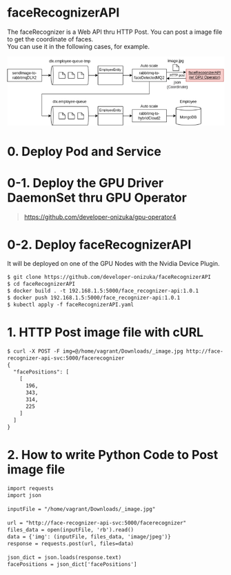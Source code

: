 # faceRecognizerAPI

The faceRecognizer is a Web API thru HTTP Post. You can post a image file to get the coordinate of faces.<br>
You can use it in the following cases, for example.<br>

<img src="https://github.com/developer-onizuka/Diagrams/blob/main/faceRecognizerAPI/Copy%20of%20rabbitMQ.drawio.png" width="720">


# 0. Deploy Pod and Service
# 0-1. Deploy the GPU Driver DaemonSet thru GPU Operator
> https://github.com/developer-onizuka/gpu-operator4

# 0-2. Deploy faceRecognizerAPI
It will be deployed on one of the GPU Nodes with the Nvidia Device Plugin.
```
$ git clone https://github.com/developer-onizuka/faceRecognizerAPI
$ cd faceRecognizerAPI
$ docker build . -t 192.168.1.5:5000/face_recognizer-api:1.0.1
$ docker push 192.168.1.5:5000/face_recognizer-api:1.0.1
$ kubectl apply -f faceRecognizerAPI.yaml
```

# 1. HTTP Post image file with cURL
```
$ curl -X POST -F img=@/home/vagrant/Downloads/_image.jpg http://face-recognizer-api-svc:5000/facerecognizer
{
  "facePositions": [
    [
      196, 
      343, 
      314, 
      225
    ]
  ]
}
```

# 2. How to write Python Code to Post image file
```
import requests
import json

inputFile = "/home/vagrant/Downloads/_image.jpg"

url = "http://face-recognizer-api-svc:5000/facerecognizer"
files_data = open(inputFile, 'rb').read()
data = {'img': (inputFile, files_data, 'image/jpeg')}
response = requests.post(url, files=data)

json_dict = json.loads(response.text)
facePositions = json_dict['facePositions']
```
